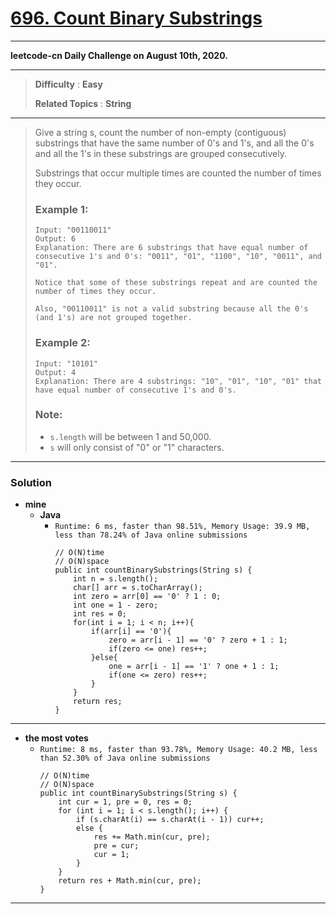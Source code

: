 # [696. Count Binary Substrings](https://leetcode.com/problems/count-binary-substrings/)

---

**leetcode-cn Daily Challenge on August 10th, 2020.**

---


> **Difficulty** : **Easy**
>
> **Related Topics** : **String**

---

> Give a string s, count the number of non-empty (contiguous) substrings that have the same number of 0's and 1's, and all the 0's and all the 1's in these substrings are grouped consecutively.
> 
> Substrings that occur multiple times are counted the number of times they occur.
> 
> ### Example 1:
> ```
> Input: "00110011"
> Output: 6
> Explanation: There are 6 substrings that have equal number of consecutive 1's and 0's: "0011", "01", "1100", "10", "0011", and "01".
> 
> Notice that some of these substrings repeat and are counted the number of times they occur.
> 
> Also, "00110011" is not a valid substring because all the 0's (and 1's) are not grouped together.
> ```
> 
> ### Example 2:
> ```
> Input: "10101"
> Output: 4
> Explanation: There are 4 substrings: "10", "01", "10", "01" that have equal number of consecutive 1's and 0's.
> ```
> 
> ### Note:
> * `s.length` will be between 1 and 50,000.
> * `s` will only consist of "0" or "1" characters.

---


### Solution
* **mine**
  * **Java**
    * `Runtime: 6 ms, faster than 98.51%, Memory Usage: 39.9 MB, less than 78.24% of Java online submissions`
      ```
      // O(N)time
      // O(N)space
      public int countBinarySubstrings(String s) {
          int n = s.length();
          char[] arr = s.toCharArray();
          int zero = arr[0] == '0' ? 1 : 0;
          int one = 1 - zero;
          int res = 0;
          for(int i = 1; i < n; i++){
              if(arr[i] == '0'){
                  zero = arr[i - 1] == '0' ? zero + 1 : 1;
                  if(zero <= one) res++;
              }else{
                  one = arr[i - 1] == '1' ? one + 1 : 1;
                  if(one <= zero) res++;
              }
          }
          return res;
      }
      ```

---

* **the most votes**
  * `Runtime: 8 ms, faster than 93.78%, Memory Usage: 40.2 MB, less than 52.30% of Java online submissions`
    ```
    // O(N)time
    // O(N)space
    public int countBinarySubstrings(String s) {
        int cur = 1, pre = 0, res = 0;
        for (int i = 1; i < s.length(); i++) {
            if (s.charAt(i) == s.charAt(i - 1)) cur++;
            else {
                res += Math.min(cur, pre);
                pre = cur;
                cur = 1;
            }
        }
        return res + Math.min(cur, pre);
    }
    ```

---
